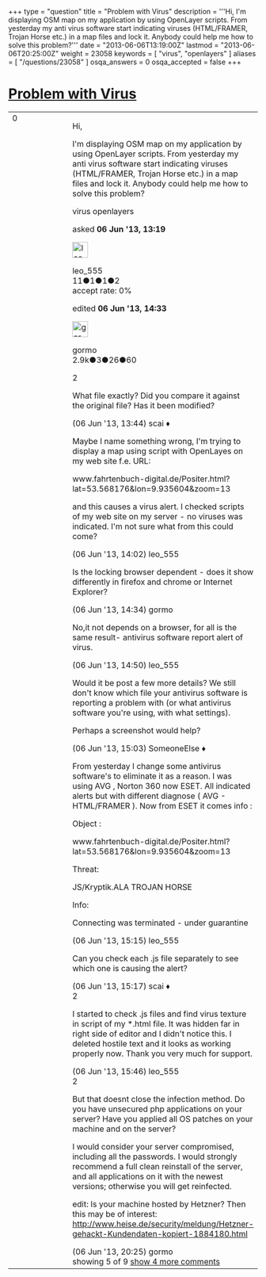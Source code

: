 +++
type = "question"
title = "Problem with Virus"
description = '''Hi, I&#x27;m displaying OSM map on my application by using OpenLayer scripts. From yesterday my anti virus software start indicating viruses (HTML/FRAMER, Trojan Horse etc.) in a map files and lock it. Anybody could help me how to solve this problem?'''
date = "2013-06-06T13:19:00Z"
lastmod = "2013-06-06T20:25:00Z"
weight = 23058
keywords = [ "virus", "openlayers" ]
aliases = [ "/questions/23058" ]
osqa_answers = 0
osqa_accepted = false
+++

<div class="headNormal">

# [Problem with Virus](/questions/23058/problem-with-virus)

</div>

<div id="main-body">

<div id="askform">

<table id="question-table" style="width:100%;">
<colgroup>
<col style="width: 50%" />
<col style="width: 50%" />
</colgroup>
<tbody>
<tr>
<td style="width: 30px; vertical-align: top"><div class="vote-buttons">
<span id="post-23058-upvote" class="ajax-command post-vote up" rel="nofollow" title="I like this post (click again to cancel)"> </span>
<div id="post-23058-score" class="post-score" title="current number of votes">
0
</div>
<span id="post-23058-downvote" class="ajax-command post-vote down" rel="nofollow" title="I dont like this post (click again to cancel)"> </span> <span id="favorite-mark" class="ajax-command favorite-mark" rel="nofollow" title="mark/unmark this question as favorite (click again to cancel)"> </span>
<div id="favorite-count" class="favorite-count">
&#10;</div>
</div></td>
<td><div id="item-right">
<div class="question-body">
<p>Hi,</p>
<p>I'm displaying OSM map on my application by using OpenLayer scripts. From yesterday my anti virus software start indicating viruses (HTML/FRAMER, Trojan Horse etc.) in a map files and lock it. Anybody could help me how to solve this problem?</p>
</div>
<div id="question-tags" class="tags-container tags">
<span class="post-tag tag-link-virus" rel="tag" title="see questions tagged &#39;virus&#39;">virus</span> <span class="post-tag tag-link-openlayers" rel="tag" title="see questions tagged &#39;openlayers&#39;">openlayers</span>
</div>
<div id="question-controls" class="post-controls">
&#10;</div>
<div class="post-update-info-container">
<div class="post-update-info post-update-info-user">
<p>asked <strong>06 Jun '13, 13:19</strong></p>
<img src="https://secure.gravatar.com/avatar/ab2a94fee0629c8b1a0d992f7a36ac69?s=32&amp;d=identicon&amp;r=g" class="gravatar" width="32" height="32" alt="leo_555&#39;s gravatar image" />
<p><span>leo_555</span><br />
<span class="score" title="11 reputation points">11</span><span title="1 badges"><span class="badge1">●</span><span class="badgecount">1</span></span><span title="1 badges"><span class="silver">●</span><span class="badgecount">1</span></span><span title="2 badges"><span class="bronze">●</span><span class="badgecount">2</span></span><br />
<span class="accept_rate" title="Rate of the user&#39;s accepted answers">accept rate:</span> <span title="leo_555 has no accepted answers">0%</span></p>
</div>
<div class="post-update-info post-update-info-edited">
<p><span> edited <strong>06 Jun '13, 14:33</strong> </span></p>
<img src="https://secure.gravatar.com/avatar/806d5a652505590a9eba797ad5bea8db?s=32&amp;d=identicon&amp;r=g" class="gravatar" width="32" height="32" alt="gormo&#39;s gravatar image" />
<p><span>gormo</span><br />
<span class="score" title="2928 reputation points"><span>2.9k</span></span><span title="3 badges"><span class="badge1">●</span><span class="badgecount">3</span></span><span title="26 badges"><span class="silver">●</span><span class="badgecount">26</span></span><span title="60 badges"><span class="bronze">●</span><span class="badgecount">60</span></span></p>
</div>
</div>
<div id="comments-container-23058" class="comments-container">
<span id="23059"></span>
<div id="comment-23059" class="comment">
<div id="post-23059-score" class="comment-score">
2
</div>
<div class="comment-text">
<p>What file exactly? Did you compare it against the original file? Has it been modified?</p>
</div>
<div id="comment-23059-info" class="comment-info">
<span class="comment-age">(06 Jun '13, 13:44)</span> <span class="comment-user userinfo">scai ♦</span>
</div>
</div>
<span id="23060"></span>
<div id="comment-23060" class="comment">
<div id="post-23060-score" class="comment-score">
&#10;</div>
<div class="comment-text">
<p>Maybe I name something wrong, I'm trying to display a map using script with OpenLayes on my web site f.e. URL:</p>
<p>www.fahrtenbuch-digital.de/Positer.html?lat=53.568176&amp;lon=9.935604&amp;zoom=13</p>
<p>and this causes a virus alert. I checked scripts of my web site on my server - no viruses was indicated. I'm not sure what from this could come?</p>
</div>
<div id="comment-23060-info" class="comment-info">
<span class="comment-age">(06 Jun '13, 14:02)</span> <span class="comment-user userinfo">leo_555</span>
</div>
</div>
<span id="23064"></span>
<div id="comment-23064" class="comment">
<div id="post-23064-score" class="comment-score">
&#10;</div>
<div class="comment-text">
<p>Is the locking browser dependent - does it show differently in firefox and chrome or Internet Explorer?</p>
</div>
<div id="comment-23064-info" class="comment-info">
<span class="comment-age">(06 Jun '13, 14:34)</span> <span class="comment-user userinfo">gormo</span>
</div>
</div>
<span id="23067"></span>
<div id="comment-23067" class="comment not_top_scorer">
<div id="post-23067-score" class="comment-score">
&#10;</div>
<div class="comment-text">
<p>No,it not depends on a browser, for all is the same result- antivirus software report alert of virus.</p>
</div>
<div id="comment-23067-info" class="comment-info">
<span class="comment-age">(06 Jun '13, 14:50)</span> <span class="comment-user userinfo">leo_555</span>
</div>
</div>
<span id="23068"></span>
<div id="comment-23068" class="comment not_top_scorer">
<div id="post-23068-score" class="comment-score">
&#10;</div>
<div class="comment-text">
<p>Would it be post a few more details? We still don't know which file your antivirus software is reporting a problem with (or what antivirus software you're using, with what settings).<br />
</p>
<p>Perhaps a screenshot would help?</p>
</div>
<div id="comment-23068-info" class="comment-info">
<span class="comment-age">(06 Jun '13, 15:03)</span> <span class="comment-user userinfo">SomeoneElse ♦</span>
</div>
</div>
<span id="23070"></span>
<div id="comment-23070" class="comment not_top_scorer">
<div id="post-23070-score" class="comment-score">
&#10;</div>
<div class="comment-text">
<p>From yesterday I change some antivirus software's to eliminate it as a reason. I was using AVG , Norton 360 now ESET. All indicated alerts but with different diagnose ( AVG - HTML/FRAMER ). Now from ESET it comes info :</p>
<p>Object :<br />
</p>
<p>www.fahrtenbuch-digital.de/Positer.html?lat=53.568176&amp;lon=9.935604&amp;zoom=13</p>
<p>Threat:</p>
<p>JS/Kryptik.ALA TROJAN HORSE</p>
<p>Info:</p>
<p>Connecting was terminated - under guarantine</p>
</div>
<div id="comment-23070-info" class="comment-info">
<span class="comment-age">(06 Jun '13, 15:15)</span> <span class="comment-user userinfo">leo_555</span>
</div>
</div>
<span id="23072"></span>
<div id="comment-23072" class="comment not_top_scorer">
<div id="post-23072-score" class="comment-score">
&#10;</div>
<div class="comment-text">
<p>Can you check each .js file separately to see which one is causing the alert?</p>
</div>
<div id="comment-23072-info" class="comment-info">
<span class="comment-age">(06 Jun '13, 15:17)</span> <span class="comment-user userinfo">scai ♦</span>
</div>
</div>
<span id="23074"></span>
<div id="comment-23074" class="comment">
<div id="post-23074-score" class="comment-score">
2
</div>
<div class="comment-text">
<p>I started to check .js files and find virus texture in script of my *.html file. It was hidden far in right side of editor and I didn't notice this. I deleted hostile text and it looks as working properly now. Thank you very much for support.</p>
</div>
<div id="comment-23074-info" class="comment-info">
<span class="comment-age">(06 Jun '13, 15:46)</span> <span class="comment-user userinfo">leo_555</span>
</div>
</div>
<span id="23083"></span>
<div id="comment-23083" class="comment">
<div id="post-23083-score" class="comment-score">
2
</div>
<div class="comment-text">
<p>But that doesnt close the infection method. Do you have unsecured php applications on your server? Have you applied all OS patches on your machine and on the server?</p>
<p>I would consider your server compromised, including all the passwords. I would strongly recommend a full clean reinstall of the server, and all applications on it with the newest versions; otherwise you will get reinfected.</p>
<p>edit: Is your machine hosted by Hetzner? Then this may be of interest: <a href="http://www.heise.de/security/meldung/Hetzner-gehackt-Kundendaten-kopiert-1884180.html">http://www.heise.de/security/meldung/Hetzner-gehackt-Kundendaten-kopiert-1884180.html</a></p>
</div>
<div id="comment-23083-info" class="comment-info">
<span class="comment-age">(06 Jun '13, 20:25)</span> <span class="comment-user userinfo">gormo</span>
</div>
</div>
</div>
<div id="comment-tools-23058" class="comment-tools">
<span class="comments-showing"> showing 5 of 9 </span> <a href="#" class="show-all-comments-link">show 4 more comments</a>
</div>
<div class="clear">
&#10;</div>
<div id="comment-23058-form-container" class="comment-form-container">
&#10;</div>
<div class="clear">
&#10;</div>
</div></td>
</tr>
</tbody>
</table>

</div>

</div>

